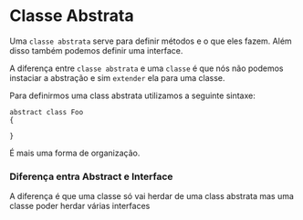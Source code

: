 # Classe Abstrata

Uma `classe abstrata` serve para definir métodos e o que eles fazem. Além disso 
também podemos definir uma interface.

A diferença entre `classe abstrata` e uma `classe` é que nós não podemos instaciar 
a abstração e sim `extender` ela para uma classe.

Para definirmos uma class abstrata utilizamos a seguinte sintaxe:
```
abstract class Foo 
{

}
```

É mais uma forma de organização.

### Diferença entra Abstract e Interface
A diferença é que uma classe só vai herdar de uma class abstrata mas uma classe poder
herdar várias interfaces